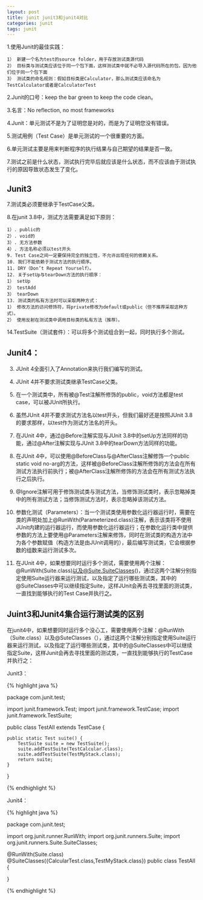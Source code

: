 ```yaml
---
layout: post
title: junit junit3和junit4对比
categories: junit
tags: junit
---
```


1.使用Junit的最佳实践：

    1） 新建一个名为test的source folder，用于存放测试类源代码
    2） 目标类与测试类应该位于同一个包下面，这样测试类中就不必导入源代码所在的包，因为他们位于同一个包下面
    3） 测试类的命名规则：假如目标类是Calculator，那么测试类应该命名为TestCalculator或者是CalculatorTest

2.Junit的口号：keep the bar green to keep the code clean。

3.名言：No reflection, no most frameworks

4.Junit：单元测试不是为了证明您是对的，而是为了证明您没有错误。

5.测试用例（Test Case）是单元测试的一个很重要的方面。

6.单元测试主要是用来判断程序的执行结果与自己期望的结果是否一致。

7.测试之前是什么状态，测试执行完毕后就应该是什么状态，而不应该由于测试执行的原因导致状态发生了变化。

## Junit3

7.测试类必须要继承于TestCase父类。

8.在junit 3.8中，测试方法需要满足如下原则：

    1）. public的
    2）. void的
    3）. 无方法参数
    4）. 方法名称必须以test开头
    9. Test Case之间一定要保持完全的独立性，不允许出现任何的依赖关系。
    10. 我们不能依赖于测试方法的执行顺序。
    11. DRY（Don’t Repeat Yourself）。
    12. 关于setUp与tearDown方法的执行顺序：
    1） setUp
    2） testAdd
    3） tearDown
    13. 测试类的私有方法时可以采取两种方式：
    1） 修改方法的访问修饰符，将private修改为default或public（但不推荐采取这种方式）。
    2） 使用反射在测试类中调用目标类的私有方法（推荐）。

14.TestSuite（测试套件）：可以将多个测试组合到一起，同时执行多个测试。

## Junit4：

3. JUnit 4全面引入了Annotation来执行我们编写的测试。

4. JUnit 4并不要求测试类继承TestCase父类。

5. 在一个测试类中，所有被@Test注解所修饰的public，void方法都是test case，可以被JUnit所执行。

6. 虽然JUnit 4并不要求测试方法名以test开头，但我们最好还是按照JUnit 3.8的要求那样，以test作为测试方法名的开头。

7. 在JUnit 4中，通过@Before注解实现与JUnit 3.8中的setUp方法同样的功能，通过@After注解实现与JUnit 3.8中的tearDown方法同样的功能。

8. 在JUnit 4中，可以使用@BeforeClass与@AfterClass注解修饰一个public static void no-arg的方法，这样被@BeforeClass注解所修饰的方法会在所有测试方法执行前执行；被@AfterClass注解所修饰的方法会在所有测试方法执行之后执行。

9. @Ignore注解可用于修饰测试类与测试方法，当修饰测试类时，表示忽略掉类中的所有测试方法；当修饰测试方法时，表示忽略掉该测试方法。

10. 参数化测试（Parameters）：当一个测试类使用参数化运行器运行时，需要在类的声明处加上@RunWith(Parameterized.class)注解，表示该类将不使用JUnit内建的运行器运行，而使用参数化运行器运行；在参数化运行类中提供参数的方法上要使用@Parameters注解来修饰，同时在测试类的构造方法中为各个参数赋值（构造方法是由JUnit调用的），最后编写测试类，它会根据参数的组数来运行测试多次。

11. 在JUnit 4中，如果想要同时运行多个测试，需要使用两个注解：@RunWith(Suite.class)以及@Suite.SuiteClasses()，通过这两个注解分别指定使用Suite运行器来运行测试，以及指定了运行哪些测试类，其中的@SuiteClasses中可以继续指定Suite，这样JUnit会再去寻找里面的测试类，一直找到能够执行的Test Case并执行之。

## Juint3和Junit4集合运行测试类的区别

在junit4中，如果想要同时运行多个没心工，需要使用两个注解：@RunWith（Suite.class）以及@SuteClasses（），通过这两个注解分别指定使用Suite运行器来运行测试，以及指定了运行哪些测试类，其中的@SuiteClasses中可以继续指定Suite，这样Junit会再去寻找里面的测试类，一直找到能够执行的TestCase并执行之：

Junit3：

{% highlight java %}

package com.junit.test;

import junit.framework.Test;
import junit.framework.TestCase;
import junit.framework.TestSuite;

public class TestAll extends TestCase {

    public static Test suite() {
        TestSuite suite = new TestSuite();
        suite.addTestSuite(TestCalcular.class);
        suite.addTestSuite(TestMyStack.class);
        return suite;
    }

}

{% endhighlight %}

Junit4：

{% highlight java %}

package com.junit.test;

import org.junit.runner.RunWith;
import org.junit.runners.Suite;
import org.junit.runners.Suite.SuiteClasses;

@RunWith(Suite.class)
@SuiteClasses({CalcularTest.class,TestMyStack.class})
public class TestAll {

}

{% endhighlight %}